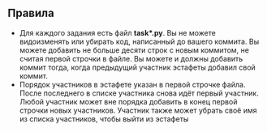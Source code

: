 ## Правила
* Для каждого задания есть файл **task\*.py**. Вы не можете видоизменять или убирать код, написанный до вашего коммита. Вы можете добавить не больше десяти строк с новым коммитом, не считая первой строчки в файле. Вы можете и должны добавить коммит тогда, когда предыдущий участник эстафеты добавил свой коммит. 
* Порядок участников в эстафете указан в первой строчке файла. После последнего в списке участника снова идёт первый участник. Любой участник может вне порядка добавить в конец первой строчки новых участников. Участник также может убрать своё имя из списка участников, чтобы выйти из эстафеты
